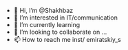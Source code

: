 - 👋 Hi, I’m @Shakhbaz
- 👀 I’m interested in IT/communication 
- 🌱 I’m currently learning 
- 💞️ I’m looking to collaborate on ...
- 📫 How to reach me inst/ emiratskiy_s

<!---
Shakhbaz/Shakhbaz is a ✨ special ✨ repository because its `README.md` (this file) appears on your GitHub profile.
You can click the Preview link to take a look at your changes.
--->
